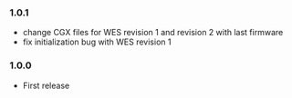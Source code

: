 ### 1.0.1
* change CGX files for WES revision 1 and revision 2 with last firmware
* fix initialization bug with WES revision 1

### 1.0.0
* First release
